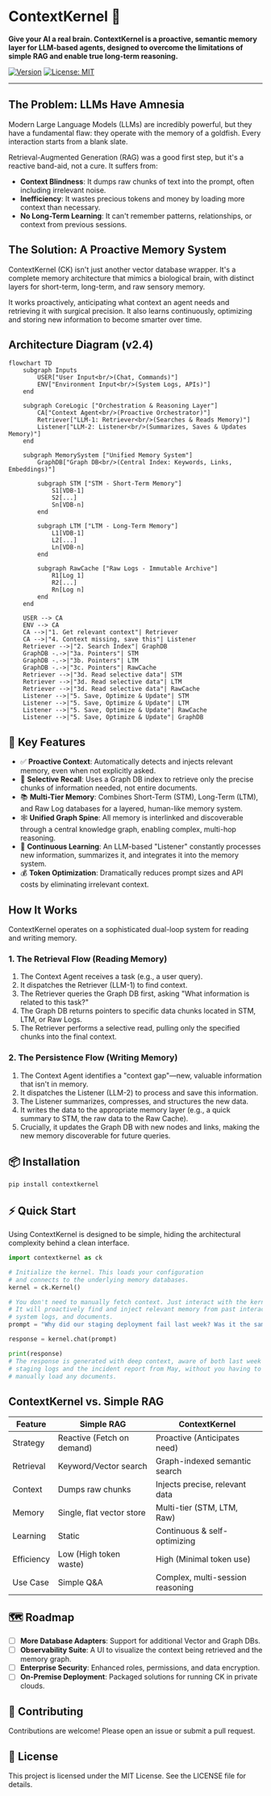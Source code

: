 # ContextKernel 🧠

**Give your AI a real brain. ContextKernel is a proactive, semantic memory layer for LLM-based agents, designed to overcome the limitations of simple RAG and enable true long-term reasoning.**

[![Version](https://img.shields.io/badge/version-2.4-blue.svg)](https://github.com/your-repo/contextkernel)
[![License: MIT](https://img.shields.io/badge/License-MIT-yellow.svg)](https://opensource.org/licenses/MIT)

---

## The Problem: LLMs Have Amnesia

Modern Large Language Models (LLMs) are incredibly powerful, but they have a fundamental flaw: they operate with the memory of a goldfish. Every interaction starts from a blank slate.

Retrieval-Augmented Generation (RAG) was a good first step, but it's a reactive band-aid, not a cure. It suffers from:

- **Context Blindness**: It dumps raw chunks of text into the prompt, often including irrelevant noise.
- **Inefficiency**: It wastes precious tokens and money by loading more context than necessary.
- **No Long-Term Learning**: It can't remember patterns, relationships, or context from previous sessions.

## The Solution: A Proactive Memory System

ContextKernel (CK) isn't just another vector database wrapper. It's a complete memory architecture that mimics a biological brain, with distinct layers for short-term, long-term, and raw sensory memory.

It works proactively, anticipating what context an agent needs and retrieving it with surgical precision. It also learns continuously, optimizing and storing new information to become smarter over time.

## Architecture Diagram (v2.4)

```mermaid
flowchart TD
    subgraph Inputs
        USER["User Input<br/>(Chat, Commands)"]
        ENV["Environment Input<br/>(System Logs, APIs)"]
    end

    subgraph CoreLogic ["Orchestration & Reasoning Layer"]
        CA["Context Agent<br/>(Proactive Orchestrator)"]
        Retriever["LLM-1: Retriever<br/>(Searches & Reads Memory)"]
        Listener["LLM-2: Listener<br/>(Summarizes, Saves & Updates Memory)"]
    end

    subgraph MemorySystem ["Unified Memory System"]
        GraphDB["Graph DB<br/>(Central Index: Keywords, Links, Embeddings)"]

        subgraph STM ["STM - Short-Term Memory"]
            S1[VDB-1]
            S2[...]
            Sn[VDB-n]
        end

        subgraph LTM ["LTM - Long-Term Memory"]
            L1[VDB-1]
            L2[...]
            Ln[VDB-n]
        end

        subgraph RawCache ["Raw Logs - Immutable Archive"]
            R1[Log 1]
            R2[...]
            Rn[Log n]
        end
    end

    USER --> CA
    ENV --> CA
    CA -->|"1. Get relevant context"| Retriever
    CA -->|"4. Context missing, save this"| Listener
    Retriever -->|"2. Search Index"| GraphDB
    GraphDB -.->|"3a. Pointers"| STM
    GraphDB -.->|"3b. Pointers"| LTM
    GraphDB -.->|"3c. Pointers"| RawCache
    Retriever -->|"3d. Read selective data"| STM
    Retriever -->|"3d. Read selective data"| LTM
    Retriever -->|"3d. Read selective data"| RawCache
    Listener -->|"5. Save, Optimize & Update"| STM
    Listener -->|"5. Save, Optimize & Update"| LTM
    Listener -->|"5. Save, Optimize & Update"| RawCache
    Listener -->|"5. Save, Optimize & Update"| GraphDB
```

## 🚀 Key Features

- ✅ **Proactive Context**: Automatically detects and injects relevant memory, even when not explicitly asked.
- 🧠 **Selective Recall**: Uses a Graph DB index to retrieve only the precise chunks of information needed, not entire documents.
- 📚 **Multi-Tier Memory**: Combines Short-Term (STM), Long-Term (LTM), and Raw Log databases for a layered, human-like memory system.
- 🕸️ **Unified Graph Spine**: All memory is interlinked and discoverable through a central knowledge graph, enabling complex, multi-hop reasoning.
- 🔄 **Continuous Learning**: An LLM-based "Listener" constantly processes new information, summarizes it, and integrates it into the memory system.
- 💰 **Token Optimization**: Dramatically reduces prompt sizes and API costs by eliminating irrelevant context.

## How It Works

ContextKernel operates on a sophisticated dual-loop system for reading and writing memory.

### 1. The Retrieval Flow (Reading Memory)

1. The Context Agent receives a task (e.g., a user query).
2. It dispatches the Retriever (LLM-1) to find context.
3. The Retriever queries the Graph DB first, asking "What information is related to this task?"
4. The Graph DB returns pointers to specific data chunks located in STM, LTM, or Raw Logs.
5. The Retriever performs a selective read, pulling only the specified chunks into the final context.

### 2. The Persistence Flow (Writing Memory)

1. The Context Agent identifies a "context gap"—new, valuable information that isn't in memory.
2. It dispatches the Listener (LLM-2) to process and save this information.
3. The Listener summarizes, compresses, and structures the new data.
4. It writes the data to the appropriate memory layer (e.g., a quick summary to STM, the raw data to the Raw Cache).
5. Crucially, it updates the Graph DB with new nodes and links, making the new memory discoverable for future queries.

## 📦 Installation

```bash
pip install contextkernel
```

## ⚡ Quick Start

Using ContextKernel is designed to be simple, hiding the architectural complexity behind a clean interface.

```python
import contextkernel as ck

# Initialize the kernel. This loads your configuration
# and connects to the underlying memory databases.
kernel = ck.Kernel()

# You don't need to manually fetch context. Just interact with the kernel.
# It will proactively find and inject relevant memory from past interactions,
# system logs, and documents.
prompt = "Why did our staging deployment fail last week? Was it the same database connection issue we saw in May?"

response = kernel.chat(prompt)

print(response)
# The response is generated with deep context, aware of both last week's
# staging logs and the incident report from May, without you having to
# manually load any documents.
```

## ContextKernel vs. Simple RAG

| Feature | Simple RAG | ContextKernel |
|---------|------------|---------------|
| Strategy | Reactive (Fetch on demand) | Proactive (Anticipates need) |
| Retrieval | Keyword/Vector search | Graph-indexed semantic search |
| Context | Dumps raw chunks | Injects precise, relevant data |
| Memory | Single, flat vector store | Multi-tier (STM, LTM, Raw) |
| Learning | Static | Continuous & self-optimizing |
| Efficiency | Low (High token waste) | High (Minimal token use) |
| Use Case | Simple Q&A | Complex, multi-session reasoning |

## 🗺️ Roadmap

- [ ] **More Database Adapters**: Support for additional Vector and Graph DBs.
- [ ] **Observability Suite**: A UI to visualize the context being retrieved and the memory graph.
- [ ] **Enterprise Security**: Enhanced roles, permissions, and data encryption.
- [ ] **On-Premise Deployment**: Packaged solutions for running CK in private clouds.

## 🤝 Contributing

Contributions are welcome! Please open an issue or submit a pull request.

## 📄 License

This project is licensed under the MIT License. See the LICENSE file for details.
